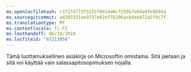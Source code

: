 ```yaml
---
ms.openlocfilehash: c3f274773f3155f8014d0c7258b7e94a9fe9b9da
ms.sourcegitcommit: ad203331ee9737e82ef70206ac04eeb72a5f9c7f
ms.translationtype: MT
ms.contentlocale: fi-FI
ms.lasthandoff: 06/18/2019
ms.locfileid: "67213850"
---
```

Tämä luottamuksellinen asiakirja on Microsoftin omistama. Sitä jaetaan ja sitä voi käyttää vain salassapitosopimuksen nojalla.